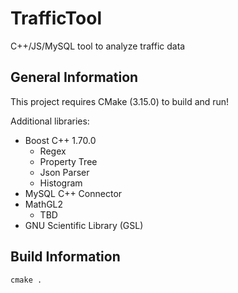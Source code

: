 # TrafficTool
C++/JS/MySQL tool to analyze traffic data

## General Information
This project requires CMake (3.15.0) to build and run!

Additional libraries:
- Boost C++ 1.70.0
	- Regex
	- Property Tree
	- Json Parser
	- Histogram
- MySQL C++ Connector
- MathGL2
    - TBD
- GNU Scientific Library (GSL)

## Build Information
```
cmake .
```
